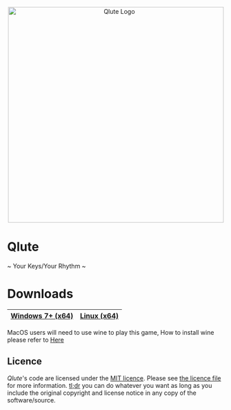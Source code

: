 <p align="center">
  <img width="500" alt="Qlute Logo" src="https://github.com/Jinkkuu/Qlute/raw/preview/assets/iconhd.png">
</p>

# Qlute
~ Your Keys/Your Rhythm ~
# Downloads
| [Windows 7+ (x64)](https://github.com/Jinkkuu/PyQlute/releases/latest/download/qlute.exe) | [Linux (x64)](https://github.com/Jinkkuu/PyQlute/releases/latest/download/qlute)   |
|--------------------------------------------------------------------------------------|------------------------------------------------------------------------------------------------------------------------------------------------------------------------------------------- |

MacOS users will need to use wine to play this game, How to install wine please refer to [Here](https://wiki.winehq.org/MacOS)
## Licence

*Qlute*'s code are licensed under the [MIT licence](https://opensource.org/licenses/MIT). Please see [the licence file](LICENCE) for more information. [tl;dr](https://tldrlegal.com/license/mit-license) you can do whatever you want as long as you include the original copyright and license notice in any copy of the software/source.
